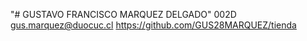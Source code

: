 "# GUSTAVO FRANCISCO MARQUEZ DELGADO"
002D gus.marquez@duocuc.cl
https://github.com/GUS28MARQUEZ/tienda
